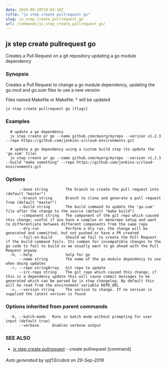 ```yaml
---
date: 2019-09-29T19:03:18Z
title: "jx step create pullrequest go"
slug: jx_step_create_pullrequest_go
url: /commands/jx_step_create_pullrequest_go/
---
```

## jx step create pullrequest go

Creates a Pull Request on a git repository updating a go module dependency

### Synopsis

Creates a Pull Request to change a go module dependency, updating the go.mod and go.sum files to use a new version 

Files named Makefile or Makefile. * will be updated

```
jx step create pullrequest go [flags]
```

### Examples

```
  # update a go dependency
  jx step create pr go --name github.com/myorg/myrepo --version v1.2.3 --repo https://github.com/jenkins-x/cloud-environments.git
  
  # update a go dependency using a custom build step (to update the 'go.sum' file)
  jx step create pr go --name github.com/myorg/myrepo --version v1.2.3 --build "make something" --repo https://github.com/jenkins-x/cloud-environments.git
```

### Options

```
      --base string        The branch to create the pull request into (default "master")
      --branch string      Branch to clone and generate a pull request from (default "master")
      --build string       The build command to update the 'go.sum' file after the change to the source (default "make build")
      --component string   The component of the git repo which caused this change; useful if you have a complex or monorepo setup and want to differentiate between different components from the same repo
      --dry-run            Perform a dry run, the change will be generated and committed, but not pushed or have a PR created
      --fail-on-build      Should we fail to create the Pull Request if the build command fails. Its common for incompatible changes to the go code to fail to build so we usually want to go ahead with the Pull Request anyway
  -h, --help               help for go
      --name string        The name of the go module dependency to use when doing updates
  -r, --repo stringArray   Git repo to update
      --src-repo string    The git repo which caused this change; if this is a dependency update this will cause commit messages to be generated which can be parsed by jx step changelog. By default this will be read from the environment variable REPO_URL
  -v, --version string     The version to change. If no version is supplied the latest version is found
```

### Options inherited from parent commands

```
  -b, --batch-mode   Runs in batch mode without prompting for user input (default true)
      --verbose      Enables verbose output
```

### SEE ALSO

* [jx step create pullrequest](/commands/jx_step_create_pullrequest/)	 - create pullrequest [command]

###### Auto generated by spf13/cobra on 29-Sep-2019
